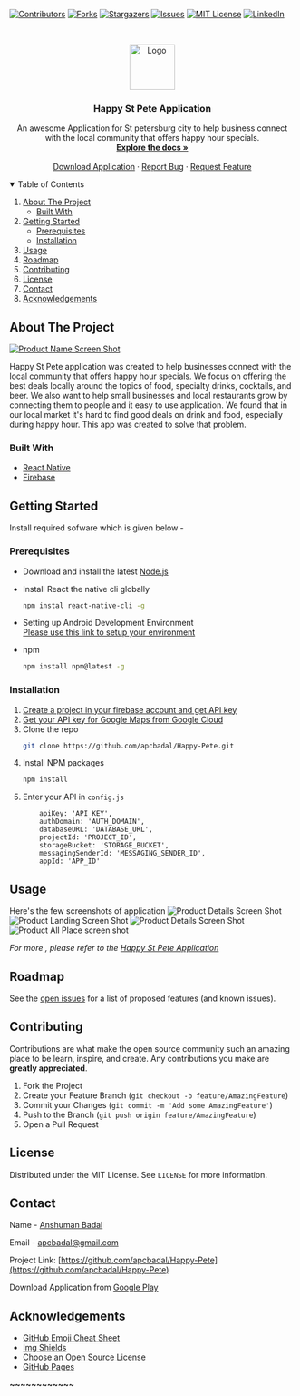 


[![Contributors][contributors-shield]][contributors-url]
[![Forks][forks-shield]][forks-url]
[![Stargazers][stars-shield]][stars-url]
[![Issues][issues-shield]][issues-url]
[![MIT License][license-shield]][license-url]
[![LinkedIn][linkedin-shield]][linkedin-url]

<!-- PROJECT LOGO -->
<br />
<p align="center">
  <a href="https://github.com/apcbadal/Happy-Pete">
    <img src="images/logo.png" alt="Logo" width="80" height="80">
  </a>

  <h3 align="center">Happy St Pete Application</h3>

  <p align="center">
    An awesome Application for St petersburg city to help business connect with the local community that offers happy hour specials.
    <br />
    <a href="https://github.com/apcbadal/Happy-Pete"><strong>Explore the docs »</strong></a>
    <br />
    <br />
    <a href="https://play.google.com/store/apps/details?id=com.gomediashark.happypete">Download Application</a>
    ·
    <a href="https://github.com/apcbadal/Happy-Pete/issues">Report Bug</a>
    ·
    <a href="https://github.com/apcbadal/Happy-Pete/issues">Request Feature</a>
  </p>
</p>



<!-- TABLE OF CONTENTS -->
<details open="open">
  <summary>Table of Contents</summary>
  <ol>
    <li>
      <a href="#about-the-project">About The Project</a>
      <ul>
        <li><a href="#built-with">Built With</a></li>
      </ul>
    </li>
    <li>
      <a href="#getting-started">Getting Started</a>
      <ul>
        <li><a href="#prerequisites">Prerequisites</a></li>
        <li><a href="#installation">Installation</a></li>
      </ul>
    </li>
    <li><a href="#usage">Usage</a></li>
    <li><a href="#roadmap">Roadmap</a></li>
    <li><a href="#contributing">Contributing</a></li>
    <li><a href="#license">License</a></li>
    <li><a href="#contact">Contact</a></li>
    <li><a href="#acknowledgements">Acknowledgements</a></li>
  </ol>
</details>



<!-- ABOUT THE PROJECT -->
## About The Project

[![Product Name Screen Shot][product-screenshot]](images/logo.png)

Happy St Pete application was created to help businesses connect with the local community that offers happy hour specials. We focus on offering the best deals locally around the topics of food, specialty drinks, cocktails, and beer. We also want to help small businesses and local restaurants grow by connecting them to people and it easy to use application. We found that in our local market it's hard to find good deals on drink and food, especially during happy hour. This app was created to solve that problem.

### Built With


* [React Native](https://reactnative.dev/)
* [Firebase](https://firebase.google.com/)




<!-- GETTING STARTED -->
## Getting Started

Install required sofware which is given below -

### Prerequisites

* Download and install the latest [Node.js](https://nodejs.org/en/)
* Install React the native cli globally

  ````sh
  npm instal react-native-cli -g
  ````
* Setting up Android Development Environment <br>
[Please use this link to setup your environment](https://reactnative.dev/docs/environment-setup)

* npm
  ```sh
  npm install npm@latest -g
  ```

### Installation

1. [Create a project in your firebase account and get API key](https://firebase.google.com/) 
2. [Get your API key for Google Maps from Google Cloud](https://cloud.google.com/)
2. Clone the repo
   ```sh
   git clone https://github.com/apcbadal/Happy-Pete.git
   ```
3. Install NPM packages
   ```sh
   npm install
   ```
4. Enter your API in `config.js`
   ```JS
       apiKey: 'API_KEY',
       authDomain: 'AUTH_DOMAIN',
       databaseURL: 'DATABASE_URL',
       projectId: 'PROJECT_ID',
       storageBucket: 'STORAGE_BUCKET',
       messagingSenderId: 'MESSAGING_SENDER_ID',
       appId: 'APP_ID'
   ```



<!-- USAGE EXAMPLES -->
## Usage

Here's the few screenshots of application 
![Product Details Screen Shot][mockup-landing-screen]
![Product Landing Screen Shot][mockup-home-screen]
![Product Details Screen Shot][mockup-bardetails-screen]
![Product All Place screen shot][mockup-allplace-screen]





_For more , please refer to the [Happy St Pete Application](https://play.google.com/store/apps/details?id=com.gomediashark.happypete)_



<!-- ROADMAP -->
## Roadmap

See the [open issues](https://github.com/apcbadal/happy-pete/issues) for a list of proposed features (and known issues).



<!-- CONTRIBUTING -->
## Contributing

Contributions are what make the open source community such an amazing place to be learn, inspire, and create. Any contributions you make are **greatly appreciated**.

1. Fork the Project
2. Create your Feature Branch (`git checkout -b feature/AmazingFeature`)
3. Commit your Changes (`git commit -m 'Add some AmazingFeature'`)
4. Push to the Branch (`git push origin feature/AmazingFeature`)
5. Open a Pull Request



<!-- LICENSE -->
## License

Distributed under the MIT License. See `LICENSE` for more information.



<!-- CONTACT -->
## Contact

Name - [Anshuman Badal](https://www.linkedin.com/in/apcbadal)

Email - [apcbadal@gmail.com](mailto:apcbadal@gmail.com)

Project Link: [https://github.com/apcbadal/Happy-Pete](https://github.com/apcbadal/Happy-Pete)

Download Application from [Google Play](https://play.google.com/store/apps/details?id=com.gomediashark.happypete)



<!-- ACKNOWLEDGEMENTS -->
## Acknowledgements
* [GitHub Emoji Cheat Sheet](https://www.webpagefx.com/tools/emoji-cheat-sheet)
* [Img Shields](https://shields.io)
* [Choose an Open Source License](https://choosealicense.com)
* [GitHub Pages](https://pages.github.com)





****~~~~~~~~~~~~****
<!-- MARKDOWN LINKS & IMAGES -->
<!-- https://www.markdownguide.org/basic-syntax/#reference-style-links -->
[contributors-shield]: https://img.shields.io/github/contributors/apcbadal/happy-pete.svg?style=for-the-badge
[contributors-url]: https://github.com/apcbadal/happy-pete/graphs/contributors
[forks-shield]: https://img.shields.io/github/forks/apcbadal/happy-pete.svg?style=for-the-badge
[forks-url]: https://github.com/apcbadal/happy-pete/network/members
[stars-shield]: https://img.shields.io/github/stars/apcbadal/happy-pete.svg?style=for-the-badge
[stars-url]: https://github.com/apcbadal/happy-pete/stargazers
[issues-shield]: https://img.shields.io/github/issues/apcbadal/happy-pete.svg?style=for-the-badge
[issues-url]: https://github.com/apcbadal/happy-pete/issues
[license-shield]: https://img.shields.io/github/license/apcbadal/happy-pete.svg?style=for-the-badge
[license-url]: https://github.com/apcbadal/happy-pete/blob/master/LICENSE
[linkedin-shield]: https://img.shields.io/badge/-LinkedIn-black.svg?style=for-the-badge&logo=linkedin&colorB=555
[linkedin-url]: https://linkedin.com/in/apcbadal
[product-screenshot]: images/logo.png
[mockup-landing-screen]:images/A%20Hand%20Holding%20An%20iPhone%2012%20Mini%20Mockup.png
[mockup-home-screen]:images/iPhone%2012%20Pro%206.1_%20Mockup2.png
[mockup-bardetails-screen]:images/iPhone%20X%20Flying%20Mockup4.png
[mockup-allplace-screen]:images/iPhone%2012%20Pro%206.1_%20Mockup5.png
